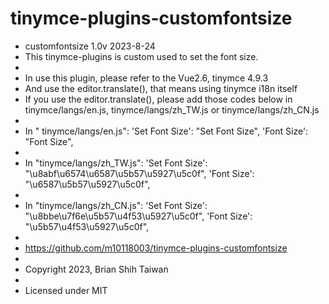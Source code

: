 # tinymce-plugins-customfontsize

 * customfontsize 1.0v 2023-8-24
 * This tinymce-plugins is custom used to set the font size.
 * 
 * In use this plugin, please refer to the Vue2.6, tinymce 4.9.3
 * And use the editor.translate(), that means using tinymce i18n itself
 * If you use the editor.translate(), please add those codes below in tinymce/langs/en.js, tinymce/langs/zh_TW.js or tinymce/langs/zh_CN.js
 * 
 * In " tinymce/langs/en.js":
 'Set Font Size': "Set Font Size", 
 'Font Size': "Font Size",
 * 
 * In "tinymce/langs/zh_TW.js":
 'Set Font Size': "\u8abf\u6574\u6587\u5b57\u5927\u5c0f",
 'Font Size': "\u6587\u5b57\u5927\u5c0f",
 * 
 * In "tinymce/langs/zh_CN.js":
 'Set Font Size': "\u8bbe\u7f6e\u5b57\u4f53\u5927\u5c0f",
 'Font Size': "\u5b57\u4f53\u5927\u5c0f",
 * 
 * https://github.com/m10118003/tinymce-plugins-customfontsize
 *
 * Copyright 2023, Brian Shih Taiwan
 *
 * Licensed under MIT
